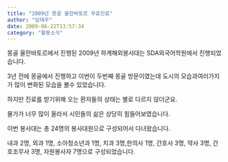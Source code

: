 ```yaml
---
title: "2009년 몽골 울란바토르 무료진료"
author: "임태우"
date: 2009-06-22T13:57:34
category: "활동소식"
---
```


몽골 울란바토르에서 진행된 2009년 하계해외봉사대는 SDA외국어학원에서 진행되었습니다. 

3년 전에 몽골에서 진행하고 이번이 두번째 몽골 방문이였는데 도시의 모습과여러가지가 많이 변화된 모습을 볼수 있었습니다. 

하지만 진료를 받기위해 오는 환자들의 상태는 별로 다르지 않더군요. 

물가가 너무 많이 올라서 시민들의 삶은 상당히 힘들어보였습니다.

이번 봉사대는 총 24명의 봉사대원으로 구성되어서 다녀왔습니다. 

내과 2명, 외과 1명, 소아청소년과 1명, 치과 3명,한의사 1명, 간호사 3명, 약사 3명, 간호조무사 3명, 자원봉사자 7명으로 구성되었습니다.
